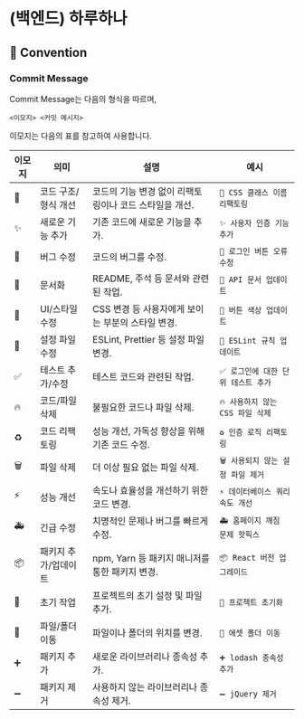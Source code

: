 # (백엔드) 하루하나

## 🚩 Convention

### Commit Message

Commit Message는 다음의 형식을 따르며,

```
<이모지> <커밋 메시지>
```

이모지는 다음의 표를 참고하여 사용합니다.

| **이모지** | **의미**      | **설명**                          | **예시**                 |
|---------|-------------|---------------------------------|------------------------|
| 🎨      | 코드 구조/형식 개선 | 코드의 기능 변경 없이 리팩토링이나 코드 스타일을 개선. | `🎨 CSS 클래스 이름 리팩토링`   |
| ✨       | 새로운 기능 추가   | 기존 코드에 새로운 기능을 추가.              | `✨ 사용자 인증 기능 추가`       |
| 🐛      | 버그 수정       | 코드의 버그를 수정.                     | `🐛 로그인 버튼 오류 수정`      |
| 📝      | 문서화         | README, 주석 등 문서와 관련된 작업.        | `📝 API 문서 업데이트`       |
| 💄      | UI/스타일 수정   | CSS 변경 등 사용자에게 보이는 부분의 스타일 변경.  | `💄 버튼 색상 업데이트`        |
| 🔧      | 설정 파일 수정    | ESLint, Prettier 등 설정 파일 변경.    | `🔧 ESLint 규칙 업데이트`    |
| ✅       | 테스트 추가/수정   | 테스트 코드와 관련된 작업.                 | `✅ 로그인에 대한 단위 테스트 추가`  |
| 🔥      | 코드/파일 삭제    | 불필요한 코드나 파일 삭제.                 | `🔥 사용하지 않는 CSS 파일 삭제` |
| ♻️      | 코드 리팩토링     | 성능 개선, 가독성 향상을 위해 기존 코드 수정.     | `♻️ 인증 로직 리팩토링`        |
| 🗑️     | 파일 삭제       | 더 이상 필요 없는 파일 삭제.               | `🗑️ 사용되지 않는 설정 파일 제거` |
| ⚡       | 성능 개선       | 속도나 효율성을 개선하기 위한 코드 변경.         | `⚡ 데이터베이스 쿼리 속도 개선`    |
| 🚑      | 긴급 수정       | 치명적인 문제나 버그를 빠르게 수정.            | `🚑 홈페이지 깨짐 문제 핫픽스`    |
| 📦      | 패키지 추가/업데이트 | npm, Yarn 등 패키지 매니저를 통한 패키지 변경. | `📦 React 버전 업그레이드`    |
| 🎉      | 초기 작업       | 프로젝트의 초기 설정 및 파일 추가.            | `🎉 프로젝트 초기화`          |
| 🚚      | 파일/폴더 이동    | 파일이나 폴더의 위치를 변경.                | `🚚 에셋 폴더 이동`          |
| ➕       | 패키지 추가      | 새로운 라이브러리나 종속성 추가.              | `➕ lodash 종속성 추가`      |
| ➖       | 패키지 제거      | 사용하지 않는 라이브러리나 종속성 제거.          | `➖ jQuery 제거`          |

